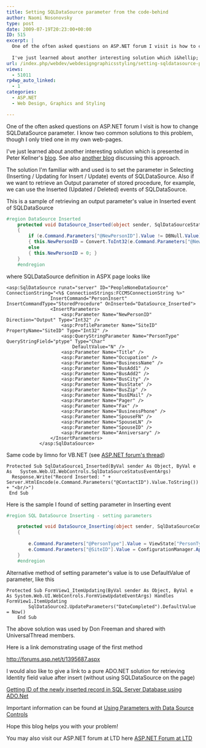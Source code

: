 ```yaml
---
title: Setting SQLDataSource parameter from the code-behind
author: Naomi Nosonovsky
type: post
date: 2009-07-19T20:23:00+00:00
ID: 515
excerpt: |
  One of the often asked questions on ASP.NET forum I visit is how to change SQLDataSource parameter. I know two common solutions to this problem, though I only tried one in my own web-pages.
  
  I've just learned about another interesting solution which i&hellip;
url: /index.php/webdev/webdesigngraphicsstyling/setting-sqldatasource-parameter-from-the/
views:
  - 51011
rp4wp_auto_linked:
  - 1
categories:
  - ASP.NET
  - Web Design, Graphics and Styling

---
```

One of the often asked questions on ASP.NET forum I visit is how to change SQLDataSource parameter. I know two common solutions to this problem, though I only tried one in my own web-pages.

I've just learned about another interesting solution which is presented in Peter Kellner's [blog][1]. See also [another blog][2] discussing this approach.

The solution I'm familiar with and used is to set the parameter in Selecting (Inserting / Updating for Insert / Update) events of SQLDataSource. Also if we want to retrieve an Output parameter of stored procedure, for example, we can use the Inserted (Updated / Deleted) events of SQLDataSource.

This is a sample of retrieving an output parameter's value in Inserted event of SQLDataSource

```c#
#region DataSource Inserted
    protected void DataSource_Inserted(object sender, SqlDataSourceStatusEventArgs e)
    {
        if (e.Command.Parameters["@NewPersonID"].Value != DBNull.Value)
        { this.NewPersonID = Convert.ToInt32(e.Command.Parameters["@NewPersonID"].Value); }
        else
        { this.NewPersonID = 0; }
    }
    #endregion
```
where SQLDataSource definition in ASPX page looks like

```ASP.NET
<asp:SqlDataSource runat="server" ID="PeopleNoneDataSource" ConnectionString="<%$ ConnectionStrings:FCCMSConnectionString %>"
                InsertCommand="PersonInsert" InsertCommandType="StoredProcedure" OnInserted="DataSource_Inserted">
                <InsertParameters>
                    <asp:Parameter Name="NewPersonID" Direction="Output" Type="Int32" />
                    <asp:ProfileParameter Name="SiteID" PropertyName="SiteID" Type="Int32" />
                    <asp:QueryStringParameter Name="PersonType" QueryStringField="ptype" Type="Char"
                        DefaultValue="N" />
                    <asp:Parameter Name="Title" />
                    <asp:Parameter Name="Occupation" />
                    <asp:Parameter Name="BusinessName" />
                    <asp:Parameter Name="BusAdd1" />
                    <asp:Parameter Name="BusAdd2" />
                    <asp:Parameter Name="BusCity" />
                    <asp:Parameter Name="BusState" />
                    <asp:Parameter Name="BusZip" />
                    <asp:Parameter Name="BusEMail" />
                    <asp:Parameter Name="Pager" />
                    <asp:Parameter Name="Fax" />
                    <asp:Parameter Name="BusinessPhone" />
                    <asp:Parameter Name="SpouseFN" />
                    <asp:Parameter Name="SpouseLN" />
                    <asp:Parameter Name="SpouseID" />
                    <asp:Parameter Name="Anniversary" />
                </InsertParameters>
            </asp:SqlDataSource>
```

Same code by limno for VB.NET (see [ASP.NET forum's thread][3])

```vb.net
Protected Sub SqlDataSource1_Inserted(ByVal sender As Object, ByVal e As   System.Web.UI.WebControls.SqlDataSourceStatusEventArgs)
  Response.Write("Record Inserted: " + Server.HtmlEncode(e.Command.Parameters("@ContactID").Value.ToString()) + "<br/>")   
 End Sub  
```
Here is the sample I found of setting parameter in Inserting event

```c#
#region SQL DataSource Inserting - setting parameters

    protected void DataSource_Inserting(object sender, SqlDataSourceCommandEventArgs e)
    {
   
        e.Command.Parameters["@PersonType"].Value = ViewState["PersonType"];//this.PersonType ;
        e.Command.Parameters["@SiteID"].Value = ConfigurationManager.AppSettings["SiteID"]; 
    }
    #endregion
```
Alternative method of setting parameter's value is to use DefaultValue of parameter, like this

```vb.net
Protected Sub FormView1_ItemUpdating(ByVal sender As Object, ByVal e As System.Web.UI.WebControls.FormViewUpdateEventArgs) Handles FormView1.ItemUpdating
		SqlDataSource2.UpdateParameters("DateCompleted").DefaultValue = Now()
	End Sub

```
The above solution was used by Don Freeman and shared with UniversalThread members.

Here is a link demonstrating usage of the first method

http://forums.asp.net/t/1395687.aspx

I would also like to give a link to a pure ADO.NET solution for retrieving Identity field value after insert (without using SQLDataSource on the page)
  
[Getting ID of the newly inserted record in SQL Server Database using ADO.Net][4] 

Important information can be found at [Using Parameters with Data Source Controls][5]

Hope this blog helps you with your problem!

You may also visit our ASP.NET forum at LTD here [ASP.NET Forum at LTD][6]

 [1]: http://peterkellner.net/2006/09/18/expressionbuilderidentity/
 [2]: http://weblogs.asp.net/infinitiesloop/archive/2006/08/09/The-CodeExpressionBuilder.aspx
 [3]: http://forums.asp.net/p/1455158/3332004.aspx#3332004
 [4]: http://www.aspsnippets.com/post/2009/05/27/Get-ID-of-the-newly-inserted-record-in-SQL-Server-using-ADONet.aspx
 [5]: http://msdn.microsoft.com/en-us/library/xt50s8kz.aspx
 [6]: http://forum.ltd.local/viewforum.php?f=27